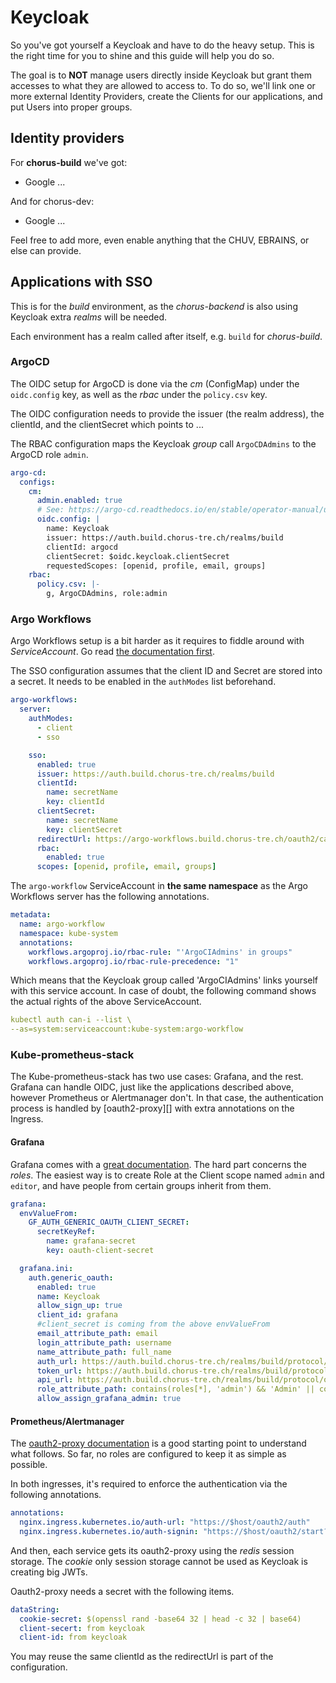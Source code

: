 # Keycloak

So you've got yourself a Keycloak and have to do the heavy setup. This is the right time for you to shine and this guide will help you do so.

The goal is to **NOT** manage users directly inside Keycloak but grant them accesses to what they are allowed to access to. To do so, we'll link one or more external Identity Providers, create the Clients for our applications, and put Users into proper groups.

## Identity providers

For **chorus-build** we've got:

- Google ...

And for chorus-dev:

- Google ...

Feel free to add more, even enable anything that the CHUV, EBRAINS, or else can provide.

## Applications with SSO

This is for the _build_ environment, as the _chorus-backend_ is also using Keycloak extra _realms_ will be needed.

Each environment has a realm called after itself, e.g. `build` for _chorus-build_.

### ArgoCD

The OIDC setup for ArgoCD is done via the _cm_ (ConfigMap) under the `oidc.config` key, as well as the _rbac_ under the `policy.csv` key.

The OIDC configuration needs to provide the issuer (the realm address), the clientId, and the clientSecret which points to ...

The RBAC configuration maps the Keycloak _group_ call `ArgoCDAdmins` to the ArgoCD role `admin`.

```yaml
argo-cd:
  configs:
    cm:
      admin.enabled: true
      # See: https://argo-cd.readthedocs.io/en/stable/operator-manual/user-management/keycloak/
      oidc.config: |
        name: Keycloak
        issuer: https://auth.build.chorus-tre.ch/realms/build
        clientId: argocd
        clientSecret: $oidc.keycloak.clientSecret
        requestedScopes: [openid, profile, email, groups]
    rbac:
      policy.csv: |-
        g, ArgoCDAdmins, role:admin
```

### Argo Workflows

Argo Workflows setup is a bit harder as it requires to fiddle around with _ServiceAccount_. Go read [the documentation first](https://argo-workflows.readthedocs.io/en/stable/argo-server-sso/).

The SSO configuration assumes that the client ID and Secret are stored into a secret. It needs to be enabled in the `authModes` list beforehand.

```yaml
argo-workflows:
  server:
    authModes:
      - client
      - sso

    sso:
      enabled: true
      issuer: https://auth.build.chorus-tre.ch/realms/build
      clientId:
        name: secretName
        key: clientId
      clientSecret:
        name: secretName
        key: clientSecret
      redirectUrl: https://argo-workflows.build.chorus-tre.ch/oauth2/callback
      rbac:
        enabled: true
      scopes: [openid, profile, email, groups]
```

The `argo-workflow` ServiceAccount in **the same namespace** as the Argo Workflows server has the following annotations.

```yaml
metadata:
  name: argo-workflow
  namespace: kube-system
  annotations:
    workflows.argoproj.io/rbac-rule: "'ArgoCIAdmins' in groups"
    workflows.argoproj.io/rbac-rule-precedence: "1"
```

Which means that the Keycloak group called 'ArgoCIAdmins' links yourself with this service account. In case of doubt, the following command shows the actual rights of the above ServiceAccount.

```yaml
kubectl auth can-i --list \
--as=system:serviceaccount:kube-system:argo-workflow
```

### Kube-prometheus-stack

The Kube-prometheus-stack has two use cases: Grafana, and the rest. Grafana can handle OIDC, just like the applications described above, however Prometheus or Alertmanager don't. In that case, the authentication process is handled by [oauth2-proxy][] with extra annotations on the Ingress.

#### Grafana

Grafana comes with a [great documentation](https://grafana.com/docs/grafana/latest/setup-grafana/configure-security/configure-authentication/keycloak/). The hard part concerns the _roles_. The easiest way is to create Role at the Client scope named `admin` and `editor`, and have people from certain groups inherit from them.

```yaml
grafana:
  envValueFrom:
    GF_AUTH_GENERIC_OAUTH_CLIENT_SECRET:
      secretKeyRef:
        name: grafana-secret
        key: oauth-client-secret

  grafana.ini:
    auth.generic_oauth:
      enabled: true
      name: Keycloak
      allow_sign_up: true
      client_id: grafana
      #client_secret is coming from the above envValueFrom
      email_attribute_path: email
      login_attribute_path: username
      name_attribute_path: full_name
      auth_url: https://auth.build.chorus-tre.ch/realms/build/protocol/openid-connect/auth?kc_idp_hint=google
      token_url: https://auth.build.chorus-tre.ch/realms/build/protocol/openid-connect/token
      api_url: https://auth.build.chorus-tre.ch/realms/build/protocol/openid-connect/userinfo
      role_attribute_path: contains(roles[*], 'admin') && 'Admin' || contains(roles[*], 'editor') && 'Editor' || 'Viewer'
      allow_assign_grafana_admin: true
```

#### Prometheus/Alertmanager

The [oauth2-proxy documentation](https://oauth2-proxy.github.io/oauth2-proxy/configuration/providers/keycloak_oidc/) is a good starting point to understand what follows. So far, no roles are configured to keep it as simple as possible.

In both ingresses, it's required to enforce the authentication via the following annotations.

```yaml
annotations:
  nginx.ingress.kubernetes.io/auth-url: "https://$host/oauth2/auth"
  nginx.ingress.kubernetes.io/auth-signin: "https://$host/oauth2/start?rd=$escaped_request_uri"
```

And then, each service gets its oauth2-proxy using the _redis_ session storage. The _cookie_ only session storage cannot be used as Keycloak is creating big JWTs.

Oauth2-proxy needs a secret with the following items.

```yaml
dataString:
  cookie-secret: $(openssl rand -base64 32 | head -c 32 | base64)
  client-secert: from keycloak
  client-id: from keycloak
```

You may reuse the same clientId as the redirectUrl is part of the configuration.
